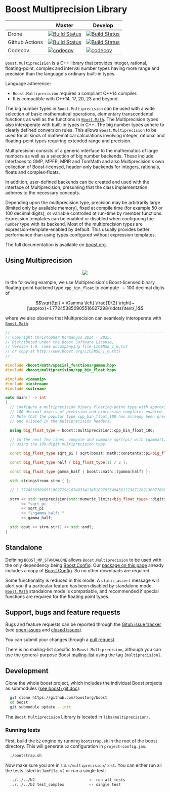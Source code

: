 Boost Multiprecision Library
============================

|                  |  Master  |   Develop   |
|------------------|----------|-------------|
| Drone            | [![Build Status](https://drone.cpp.al/api/badges/boostorg/multiprecision/status.svg?ref=refs/heads/master)](https://drone.cpp.al/boostorg/multiprecision)          | [![Build Status](https://drone.cpp.al/api/badges/boostorg/multiprecision/status.svg)](https://drone.cpp.al/boostorg/multiprecision) |
| Github Actions   | [![Build Status](https://github.com/boostorg/multiprecision/actions/workflows/multiprecision.yml/badge.svg?branch=master)](https://github.com/boostorg/multiprecision/actions?query=branch%3Amaster) | [![Build Status](https://github.com/boostorg/multiprecision/actions/workflows/multiprecision.yml/badge.svg?branch=develop)](https://github.com/boostorg/multiprecision/actions?query=branch%3Adevelop) |
| Codecov          | [![codecov](https://codecov.io/gh/boostorg/multiprecision/branch/master/graph/badge.svg)](https://codecov.io/gh/boostorg/multiprecision/branch/master)             | [![codecov](https://codecov.io/gh/boostorg/multiprecision/branch/develop/graph/badge.svg)](https://codecov.io/gh/boostorg/multiprecision/branch/develop) |


`Boost.Multiprecision` is a C++ library that provides integer,
rational, floating-point, complex and interval number types
having more range and precision than the language's ordinary built-in types.

Language adherence:
  - `Boost.Multiprecision` requires a compliant C++14 compiler.
  - It is compatible with C++14, 17, 20, 23 and beyond.

The big number types in `Boost.Multiprecision` can be used with a wide selection of basic
mathematical operations, elementary transcendental functions as well as the functions in
[`Boost.Math`](https://github.com/boostorg/math).
The Multiprecision types also interoperate with built-in types in C++.
The big number types adhere to clearly defined conversion rules. This allows `Boost.Multiprecision` to be
used for all kinds of mathematical calculations involving integer, rational and floating-point types
requiring extended range and precision.

Multiprecision consists of a generic interface to the mathematics
of large numbers as well as a selection of big number backends.
These include interfaces to GMP, MPFR, MPIR and TomMath
and also Multiprecision's own collection of Boost-licensed,
header-only backends for integers, rationals, floats and complex-floats.

In addition, user-defined backends can be created and used with the interface of Multiprecision,
presuming that the class implementation adheres to the necessary concepts.

Depending upon the multiprecision type, precision may be arbitrarily large (limited only by available memory),
fixed at compile time (for example $50$ or $100$ decimal digits),
or variable controlled at run-time by member functions.
Expression templates can be enabled or disabled when configuring the `number` type with its backend.
Most of the multiprecision types are expression-template-enabled by default.
This usually provides better performance than using types configured without expression templates.

The full documentation is available on [boost.org](http://www.boost.org/doc/libs/release/libs/multiprecision/index.html).

## Using Multiprecision

<p align="center">
  <a href="https://godbolt.org/z/hd95P3ovK" alt="godbolt">
    <img src="https://img.shields.io/badge/try%20it%20on-godbolt-green" /></a>
</p>

In the following example, we use Multiprecision's Boost-licensed binary
floating-point backend type `cpp_bin_float` to compute ${\sim}100$ decimal digits of

$$\sqrt{\pi} = \Gamma \left( \frac{1}{2} \right)~{\approx}~1.772453850905516027298{\ldots}\text{,}$$

where we also observe that Multiprecision can seamlesly interoperate with
[`Boost.Math`](https://github.com/boostorg/math).

```cpp
// ------------------------------------------------------------------------------
// Copyright Christopher Kormanyos 2024 - 2025.
// Distributed under the Boost Software License,
// Version 1.0. (See accompanying file LICENSE_1_0.txt
// or copy at http://www.boost.org/LICENSE_1_0.txt)
//

#include <boost/math/special_functions/gamma.hpp>
#include <boost/multiprecision/cpp_bin_float.hpp>

#include <iomanip>
#include <iostream>
#include <sstream>

auto main() -> int
{
  // Configure a multiprecision binary floating-point type with approximately
  // 100 decimal digits of precision and expression templates enabled.
  // Note that the popular type cpp_bin_float_100 has already been preconfigured
  // and aliased in the multiprecision headers.

  using big_float_type = boost::multiprecision::cpp_bin_float_100;

  // In the next few lines, compute and compare sqrt(pi) with tgamma(1/2)
  // using the 100-digit multiprecision type.

  const big_float_type sqrt_pi { sqrt(boost::math::constants::pi<big_float_type>()) };

  const big_float_type half { big_float_type(1) / 2 };

  const big_float_type gamma_half { boost::math::tgamma(half) }; 

  std::stringstream strm { };

  // 1.772453850905516027298167483341145182797549456122387128213807789852911284591032181374950656738544665

  strm << std::setprecision(std::numeric_limits<big_float_type>::digits10)
       << "sqrt_pi   : "
       << sqrt_pi
       << "\ngamma_half: "
       << gamma_half;

  std::cout << strm.str() << std::endl;
}
```

## Standalone

Defining `BOOST_MP_STANDALONE` allows `Boost.Multiprecision`
to be used with the only dependency being [Boost.Config](https://github.com/boostorg/config).
Our [package on this page](https://github.com/boostorg/multiprecision/releases)
already includes a copy of [Boost.Config](https://github.com/boostorg/config).
So no other downloads are required.

Some functionality is reduced in this mode.
A `static_assert` message will alert you if a particular feature has been disabled by standalone mode.
[`Boost.Math`](https://github.com/boostorg/math) standalone mode is compatiable,
and recommended if special functions are required for the floating point types.

## Support, bugs and feature requests

Bugs and feature requests can be reported through the [Gitub issue tracker](https://github.com/boostorg/multiprecision/issues)
(see [open issues](https://github.com/boostorg/multiprecision/issues) and
[closed issues](https://github.com/boostorg/multiprecision/issues?utf8=%E2%9C%93&q=is%3Aissue+is%3Aclosed)).

You can submit your changes through a [pull request](https://github.com/boostorg/multiprecision/pulls).

There is no mailing-list specific to `Boost Multiprecision`,
although you can use the general-purpose Boost [mailing-list](http://lists.boost.org/mailman/listinfo.cgi/boost-users)
using the tag `[multiprecision]`.

## Development

Clone the whole boost project, which includes the individual Boost projects as submodules
([see boost+git doc](https://github.com/boostorg/boost/wiki/Getting-Started)):

```bash
  git clone https://github.com/boostorg/boost
  cd boost
  git submodule update --init
```

The `Boost.Multiprecision` Library is located in `libs/multiprecision/`.

### Running tests

First, build the `b2` engine by running `bootstrap.sh` in the root of the boost directory. This will generate `b2` configuration in `project-config.jam`.

```bash
  ./bootstrap.sh
```

Now make sure you are in `libs/multiprecision/test`. You can either run all the tests listed in `Jamfile.v2` or run a single test:

```bash
  ../../../b2                        <- run all tests
  ../../../b2 test_complex           <- single test
```
